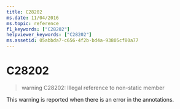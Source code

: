 ```yaml
---
title: C28202
ms.date: 11/04/2016
ms.topic: reference
f1_keywords: ["C28202"]
helpviewer_keywords: ["C28202"]
ms.assetid: 05abbda7-c656-4f2b-bd4a-93805cf80a77
---
```

# C28202

> warning C28202: Illegal reference to non-static member

This warning is reported when there is an error in the annotations.
